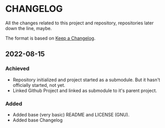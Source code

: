 # CHANGELOG #

All the changes related to this project and repository, repositories later down the line, maybe.

The format is based on [Keep a Changelog](https://keepachangelog.com/en/1.0.0/).

## 2022-08-15

### Achieved

- Repository initialized and project started as a submodule. But it hasn't officially started, not yet.
- Linked Github Project and linked as submodule to it's parent project.

### Added

- Added base (very basic) README and LICENSE (GNU).
- Added base Changelog
